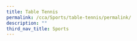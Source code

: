 ```yaml
---
title: Table Tennis
permalink: /cca/Sports/table-tennis/permalink/
description: ""
third_nav_title: Sports
---
```

